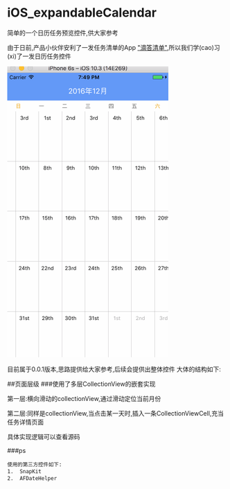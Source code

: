 # iOS_expandableCalendar
简单的一个日历任务预览控件,供大家参考

由于日前,产品小伙伴安利了一发任务清单的App ["滴答清单"](https://www.dida365.com/),所以我们学(cao)习(xi)了一发日历任务控件


![控件简介](https://github.com/3HaoLou/iOS_expandableCalendar/blob/master/github.gif)



目前属于0.0.1版本,思路提供给大家参考,后续会提供出整体控件
大体的结构如下:

##页面层级
###使用了多层CollectionView的嵌套实现
>
第一层:横向滑动的collectionView,通过滑动定位当前月份

> 
第二层:同样是collectionView,当点击某一天时,插入一条CollectionViewCell,充当任务详情页面

具体实现逻辑可以查看源码

###ps
```
使用的第三方控件如下:
1.  SnapKit
2.  AFDateHelper
```
